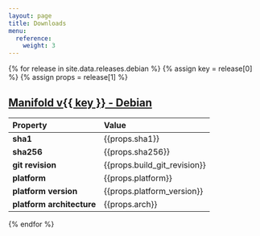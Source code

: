 ```yaml
---
layout: page
title: Downloads
menu:
  reference:
    weight: 3
---
```

{% for release in site.data.releases.debian %}
  {% assign key = release[0] %}
  {% assign props = release[1] %}
  <h2>
    <a href="{{props.url}}">
      Manifold v{{ key }} - Debian
    </a>
  </h2>
  <table width="100%">
    <thead>
      <tr>
        <th style="text-align: left">Property</th>
        <th style="text-align: left">Value</th>
      </tr>
    </thead>
    <tbody>
      <tr>
        <td style="text-align: left"><strong>sha1</strong></td>
        <td style="text-align: left; font-size: 16px;">{{props.sha1}}</td>
      </tr>
      <tr>
        <td style="text-align: left"><strong>sha256</strong></td>
        <td style="text-align: left; font-size: 16px;">{{props.sha256}}</td>
      </tr>
      <tr>
        <td style="text-align: left"><strong>git revision</strong></td>
        <td style="text-align: left; font-size: 16px;">{{props.build_git_revision}}</td>
      </tr>
      <tr>
        <td style="text-align: left"><strong>platform</strong></td>
        <td style="text-align: left; font-size: 16px;">{{props.platform}}</td>
      </tr>
      <tr>
        <td style="text-align: left"><strong>platform version</strong></td>
        <td style="text-align: left; font-size: 16px;">{{props.platform_version}}</td>
      </tr>
      <tr>
        <td style="text-align: left"><strong>platform architecture</strong></td>
        <td style="text-align: left; font-size: 16px;">{{props.arch}}</td>
      </tr>
    </tbody>
  </table>
{% endfor %}
